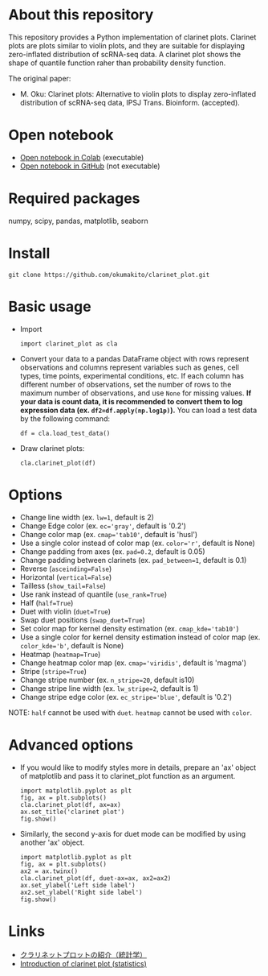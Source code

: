 # About this repository
This repository provides a Python implementation of clarinet plots. Clarinet plots are plots similar to violin plots, and they are suitable for displaying zero-inflated distribution of scRNA-seq data. A clarinet plot shows the shape of quantile function raher than probability density function.

The original paper:
* M. Oku: Clarinet plots: Alternative to violin plots to display zero-inflated distribution of scRNA-seq data, IPSJ Trans. Bioinform. (accepted).

# Open notebook
- [Open notebook in Colab](https://colab.research.google.com/github/okumakito/clarinet_plot/blob/main/clarinet_plot.ipynb) (executable)
- [Open notebook in GitHub](https://github.com/okumakito/clarinet_plot/blob/main/clarinet_plot.ipynb) (not executable)

# Required packages
numpy, scipy, pandas, matplotlib, seaborn

# Install
```
git clone https://github.com/okumakito/clarinet_plot.git
```

# Basic usage

* Import
  ```
  import clarinet_plot as cla
  ```
* Convert your data to a pandas DataFrame object with rows represent observations and columns represent variables such as genes, cell types, time points, experimental conditions, etc. If each column has different number of observations, set the number of rows to the maximum number of observations, and use `None` for missing values. **If your data is count data, it is recommended to convert them to log expression data (ex. `df2=df.apply(np.log1p)`).** You can load a test data by the following command:
  ```
  df = cla.load_test_data()
  ```
* Draw clarinet plots:
  ```
  cla.clarinet_plot(df)
  ```

# Options

* Change line width (ex. `lw=1`, default is 2)
* Change Edge color (ex. `ec='gray'`, default is '0.2')
* Change color map (ex. `cmap='tab10'`, default is 'husl')
* Use a single color instead of color map (ex. `color='r'`, default is None)
* Change padding from axes (ex. `pad=0.2`, default is 0.05)
* Change padding between clarinets (ex. `pad_between=1`, default is 0.1)
* Reverse (`asceinding=False`)
* Horizontal (`vertical=False`)
* Tailless (`show_tail=False`)
* Use rank instead of quantile (`use_rank=True`)
* Half (`half=True`)
* Duet with violin (`duet=True`)
* Swap duet positions (`swap_duet=True`)
* Set color map for kernel density estimation (ex. `cmap_kde='tab10'`)
* Use a single color for kernel density estimation instead of color map (ex. `color_kde='b'`, default is None)
* Heatmap (`heatmap=True`)
* Change heatmap color map (ex. `cmap='viridis'`, default is 'magma')
* Stripe (`stripe=True`)
* Change stripe number (ex. `n_stripe=20`, default is10)
* Change stripe line width (ex. `lw_stripe=2`, default is 1)
* Change stripe edge color (ex. `ec_stripe='blue'`, default is '0.2')

NOTE: `half` cannot be used with `duet`. `heatmap` cannot be used with `color`.

# Advanced options

* If you would like to modify styles more in details, prepare an 'ax' object of matplotlib and pass it to clarinet_plot function as an argument.
  ```
  import matplotlib.pyplot as plt
  fig, ax = plt.subplots()
  cla.clarinet_plot(df, ax=ax)
  ax.set_title('clarinet plot')
  fig.show()
  ```
* Similarly, the second y-axis for duet mode can be modified by using another 'ax' object.
  ```
  import matplotlib.pyplot as plt
  fig, ax = plt.subplots()
  ax2 = ax.twinx()
  cla.clarinet_plot(df, duet-ax=ax, ax2=ax2)
  ax.set_ylabel('Left side label')
  ax2.set_ylabel('Right side label')
  fig.show()
  ```

# Links

* [クラリネットプロットの紹介（統計学）](https://youtu.be/Ms8Djb-FiIU)
* [Introduction of clarinet plot (statistics)](https://youtu.be/3WoYspcwWxs)
